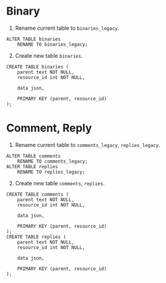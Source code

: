 # Binary

1. Rename current table to `binaries_legacy`.
```
ALTER TABLE binaries
    RENAME TO binaries_legacy;
```

2. Create new table `binaries`.
```
CREATE TABLE binaries (
    parent text NOT NULL,
    resource_id int NOT NULL,

    data json,
    
    PRIMARY KEY (parent, resource_id)
);
```


# Comment, Reply
1. Rename current table to `comments_legacy`, `replies_legacy`.
```
ALTER TABLE comments
    RENAME TO comments_legacy;
ALTER TABLE replies
    RENAME TO replies_legacy;
```

2. Create new table `comments`, `replies`.
```
CREATE TABLE comments (
    parent text NOT NULL,
    resource_id int NOT NULL,

    data json,
    
    PRIMARY KEY (parent, resource_id)
);
CREATE TABLE replies (
    parent text NOT NULL,
    resource_id int NOT NULL,

    data json,
    
    PRIMARY KEY (parent, resource_id)
);
```